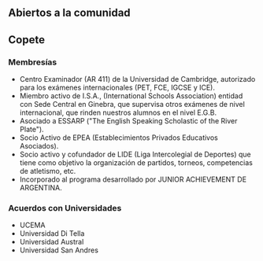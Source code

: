 ## Abiertos a la comunidad

## Copete

### Membresías

- Centro Examinador (AR 411) de la Universidad de Cambridge, autorizado para los exámenes internacionales (PET, FCE, IGCSE y ICE).
- Miembro activo de I.S.A., (International Schools Association) entidad con Sede Central en Ginebra, que supervisa otros exámenes de nivel internacional, que rinden nuestros alumnos en el nivel E.G.B.
- Asociado a ESSARP ("The English Speaking Scholastic of the River Plate").
- Socio Activo de EPEA (Establecimientos Privados Educativos Asociados).
- Socio activo y cofundador de LIDE (Liga Intercolegial de Deportes) que tiene como objetivo la organización de partidos, torneos, competencias de atletismo, etc. 
- Incorporado al programa desarrollado por JUNIOR ACHIEVEMENT DE ARGENTINA.

### Acuerdos con Universidades

- UCEMA
- Universidad Di Tella
- Universidad Austral
- Universidad San Andres



